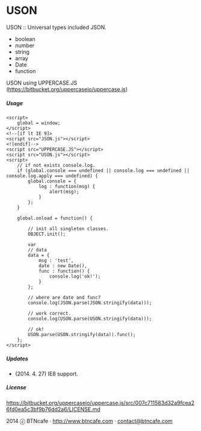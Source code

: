 # USON
USON :: Universal types included JSON.

- boolean
- number
- string
- array
- Date
- function

USON using UPPERCASE.JS (https://bitbucket.org/uppercaseio/uppercase.js)

##### Usage
    <script>
        global = window;
    </script>
    <!--[if lt IE 9]>
    <script src="JSON.js"></script>
    <![endif]-->
    <script src="UPPERCASE.JS"></script>
    <script src="USON.js"></script>
    <script>
        // if not exists console.log.
        if (global.console === undefined || console.log === undefined || console.log.apply === undefined) {
            global.console = {
                log : function(msg) {
                    alert(msg);
                }
            };
        }

        global.onload = function() {

            // init all singleton classes.
            OBJECT.init();

            var
            // data
            data = {
                msg : 'test',
                date : new Date(),
                func : function() {
                    console.log('ok!');
                }
            };

            // where are date and func?
            console.log(JSON.parse(JSON.stringify(data)));

            // work correct.
            console.log(USON.parse(USON.stringify(data)));

            // ok!
            USON.parse(USON.stringify(data)).func();
        };
    </script>

##### Updates
- (2014. 4. 27) IE8 support.

##### License
https://bitbucket.org/uppercaseio/uppercase.js/src/007c711583d32a9fcea26fd0ea5c3bf9b76dd2a6/LICENSE.md


2014 ⓒ BTNcafe · http://www.btncafe.com · contact@btncafe.com
